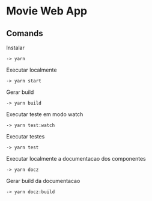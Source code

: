 # Movie Web App

## Comands

Instalar

```
-> yarn
```

Executar localmente

```
-> yarn start
```

Gerar build

```
-> yarn build
```

Executar teste em modo watch

```
-> yarn test:watch
```

Executar testes
```
-> yarn test
```

Executar localmente a documentacao dos componentes

```
-> yarn docz
```

Gerar build da documentacao

```
-> yarn docz:build
```
